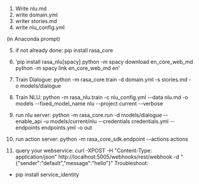 1. Write nlu.md
2. write domain.yml
3. writer stories.md
4. write nlu_config.yml

(in Anaconda prompt)

5. if not already done: pip install rasa_core
6. 'pip install rasa_nlu[spacy]
python -m spacy download en_core_web_md
python -m spacy link en_core_web_md en'
7. Train Dialogue:
python -m rasa_core.train -d domain.yml -s stories.md -o models/dialogue

8. Train NLU:
python -m rasa_nlu.train -c nlu_config.yml --data nlu.md -o models --fixed_model_name nlu --project current --verbose

9. run nlu server:
python -m rasa_core.run -d models/dialogue --enable_api -u models/current/nlu --credentials credentials.yml --endpoints endpoints.yml -o out

10. run action server:
python -m rasa_core_sdk.endpoint --actions actions

11. query your webservice:
curl -XPOST -H "Content-Type: application/json" http://localhost:5005/webhooks/rest/webhook -d "{\"sender\":\"default\",\"message\":\"hello\"}"
Troubleshoot:
- pip install service_identity